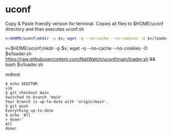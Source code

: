 # uconf
Copy & Paste friendly version for terminal.
Copies all files to $HOME/uconf directory and than executes uconf.sh

```Bash
v=$HOME/uconf;mkdir -p $v; wget -q --no-cache --no-cookies -O $v/loader.sh https://raw.githubusercontent.com/NaitWatch/uconf/main/loader.sh && bash $v/loader.sh
```
v=$HOME/uconf;mkdir -p $v; wget -q --no-cache --no-cookies -O $v/loader.sh https://raw.githubusercontent.com/NaitWatch/uconf/main/loader.sh && bash $v/loader.sh

mdtest
```ShellSession
$ echo $EDITOR
vim
$ git checkout main
Switched to branch 'main'
Your branch is up-to-date with 'origin/main'.
$ git push
Everything up-to-date
$ echo 'All
> done!'
All
done!
```
